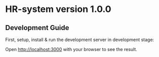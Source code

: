 # HR-system version 1.0.0
## Development Guide

First, setup, install & run the development server in development stage:


Open [http://localhost:3000](http://localhost:3000) with your browser to see the result.

